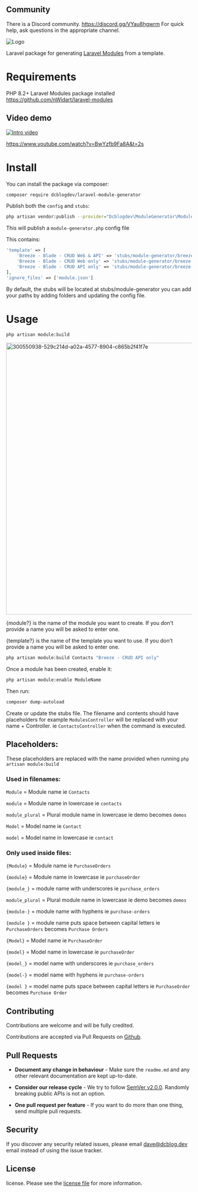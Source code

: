 ## Community

There is a Discord community. https://discord.gg/VYau8hgwrm For quick help, ask questions in the appropriate channel.

![Logo](https://repository-images.githubusercontent.com/463559799/6ff80679-ea73-42b9-bcb1-cb4e0e77f475)

Laravel package for generating [Laravel Modules](https://github.com/nWidart/laravel-modules) from a template. 

# Requirements

PHP 8.2+
Laravel Modules package installed https://github.com/nWidart/laravel-modules

## Video demo

[![Intro video](https://github.com/dcblogdev/laravel-module-generator/assets/1018170/523f2c4b-a57d-4ae0-8351-6b08d7b8c87c)](https://www.youtube.com/watch?v=BwYzfb9Fa8A&t=2s)

https://www.youtube.com/watch?v=BwYzfb9Fa8A&t=2s

# Install

You can install the package via composer:

```bash
composer require dcblogdev/laravel-module-generator
```

Publish both the `config` and `stubs`:

```bash
php artisan vendor:publish --provider="Dcblogdev\ModuleGenerator\ModuleGeneratorServiceProvider"
```

This will publish a `module-generator.php` config file

This contains:
```php
'template' => [
    'Breeze - Blade - CRUD Web & API' => 'stubs/module-generator/breeze-crud-full',
    'Breeze - Blade - CRUD Web only' => 'stubs/module-generator/breeze-crud-web',
    'Breeze - Blade - CRUD API only' => 'stubs/module-generator/breeze-crud-api'
],
'ignore_files' => ['module.json']
```
By default, the stubs will be located at stubs/module-generator you can add your paths by adding folders and updating the config file.

# Usage

```bash
php artisan module:build
```

<img width="737" alt="300550938-529c214d-a02a-4577-8904-c865b2f41f7e" src="https://github.com/dcblogdev/laravel-module-generator/assets/1018170/82c0828f-b9d6-4eff-b7ca-908b46fe37e7">

{module?} is the name of the module you want to create. If you don't provide a name you will be asked to enter one.

{template?} is the name of the template you want to use. If you don't provide a name you will be asked to enter one.

```bash
php artisan module:build Contacts "Breeze - CRUD API only"
```

Once a module has been created, enable it:

```bash
php artisan module:enable ModuleName
```

Then run:

```bash
composer dump-autoload
```

Create or update the stubs file. The filename and contents should have placeholders for example `ModulesController` will be replaced with your name + Controller. ie `ContactsController` when the command is executed.

## Placeholders:

These placeholders are replaced with the name provided when running `php artisan module:build`

### Used in filenames:

`Module` = Module name ie `Contacts`

`module` = Module name in lowercase ie `contacts`

`module_plural` = Plural module name in lowercase ie demo becomes `demos`

`Model` = Model name ie `Contact`

`model` = Model name in lowercase ie `contact`

### Only used inside files:

`{Module}` = Module name ie `PurchaseOrders`

`{module}` = Module name in lowercase ie `purchaseOrder`

`{module_}` = module name with underscores ie `purchase_orders`

`module_plural` = Plural module name in lowercase ie demo becomes `demos`

`{module-}` = module name with hyphens ie `purchase-orders`

`{module }` = module name puts space between capital letters ie `PurchaseOrders` becomes `Purchase Orders`

`{Model}` = Model name ie `PurchaseOrder`

`{model}` = Model name in lowercase ie `purchaseOrder`

`{model_}` = model name with underscores ie `purchase_orders`

`{model-}` = model name with hyphens ie `purchase-orders`

`{model }` = model name puts space between capital letters ie `PurchaseOrder` becomes `Purchase Order`

## Contributing

Contributions are welcome and will be fully credited.

Contributions are accepted via Pull Requests on [Github][4].

## Pull Requests

- **Document any change in behaviour** - Make sure the `readme.md` and any other relevant documentation are kept up-to-date.

- **Consider our release cycle** - We try to follow [SemVer v2.0.0][5]. Randomly breaking public APIs is not an option.

- **One pull request per feature** - If you want to do more than one thing, send multiple pull requests.

## Security

If you discover any security related issues, please email dave@dcblog.dev email instead of using the issue tracker.

## License

license. Please see the [license file][6] for more information.

[3]:    changelog.md
[4]:    https://github.com/dcblogdev/laravel-module-generator
[5]:    http://semver.org/
[6]:    license.md
